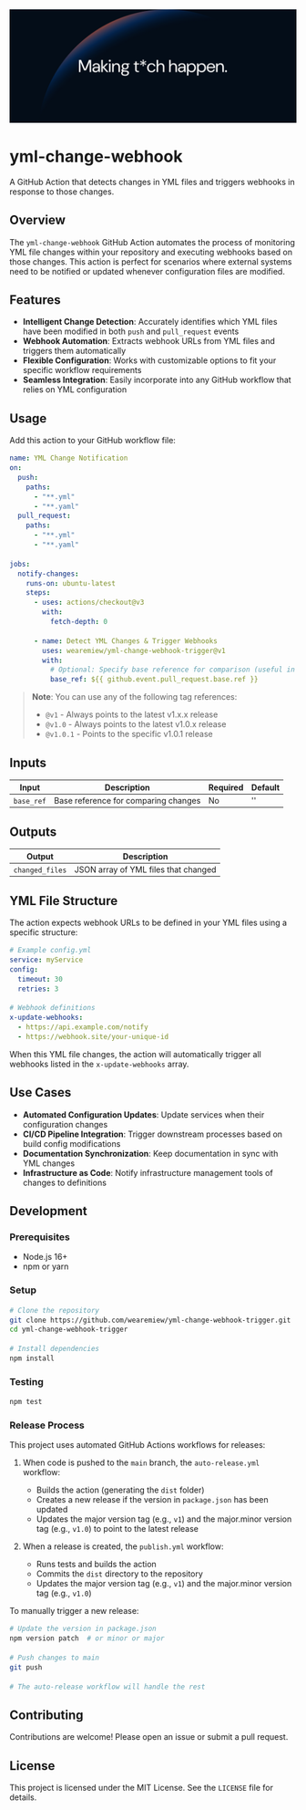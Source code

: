 <img class="logo" src="https://github.com/wearemiew/.github/raw/main/static/miew-banner.png" alt="Miew Banner"/>

# yml-change-webhook

A GitHub Action that detects changes in YML files and triggers webhooks in response to those changes.

## Overview

The `yml-change-webhook` GitHub Action automates the process of monitoring YML file changes within your repository and executing webhooks based on those changes. This action is perfect for scenarios where external systems need to be notified or updated whenever configuration files are modified.

## Features

- **Intelligent Change Detection**: Accurately identifies which YML files have been modified in both `push` and `pull_request` events
- **Webhook Automation**: Extracts webhook URLs from YML files and triggers them automatically
- **Flexible Configuration**: Works with customizable options to fit your specific workflow requirements
- **Seamless Integration**: Easily incorporate into any GitHub workflow that relies on YML configuration

## Usage

Add this action to your GitHub workflow file:

```yaml
name: YML Change Notification
on:
  push:
    paths:
      - "**.yml"
      - "**.yaml"
  pull_request:
    paths:
      - "**.yml"
      - "**.yaml"

jobs:
  notify-changes:
    runs-on: ubuntu-latest
    steps:
      - uses: actions/checkout@v3
        with:
          fetch-depth: 0

      - name: Detect YML Changes & Trigger Webhooks
        uses: wearemiew/yml-change-webhook-trigger@v1
        with:
          # Optional: Specify base reference for comparison (useful in PR scenarios)
          base_ref: ${{ github.event.pull_request.base.ref }}
```

> **Note**: You can use any of the following tag references:
> - `@v1` - Always points to the latest v1.x.x release
> - `@v1.0` - Always points to the latest v1.0.x release
> - `@v1.0.1` - Points to the specific v1.0.1 release

## Inputs

| Input      | Description                          | Required | Default |
| ---------- | ------------------------------------ | -------- | ------- |
| `base_ref` | Base reference for comparing changes | No       | ''      |

## Outputs

| Output          | Description                          |
| --------------- | ------------------------------------ |
| `changed_files` | JSON array of YML files that changed |

## YML File Structure

The action expects webhook URLs to be defined in your YML files using a specific structure:

```yaml
# Example config.yml
service: myService
config:
  timeout: 30
  retries: 3

# Webhook definitions
x-update-webhooks:
  - https://api.example.com/notify
  - https://webhook.site/your-unique-id
```

When this YML file changes, the action will automatically trigger all webhooks listed in the `x-update-webhooks` array.

## Use Cases

- **Automated Configuration Updates**: Update services when their configuration changes
- **CI/CD Pipeline Integration**: Trigger downstream processes based on build config modifications
- **Documentation Synchronization**: Keep documentation in sync with YML changes
- **Infrastructure as Code**: Notify infrastructure management tools of changes to definitions

## Development

### Prerequisites

- Node.js 16+
- npm or yarn

### Setup

```bash
# Clone the repository
git clone https://github.com/wearemiew/yml-change-webhook-trigger.git
cd yml-change-webhook-trigger

# Install dependencies
npm install
```

### Testing

```bash
npm test
```

### Release Process

This project uses automated GitHub Actions workflows for releases:

1. When code is pushed to the `main` branch, the `auto-release.yml` workflow:
   - Builds the action (generating the `dist` folder)
   - Creates a new release if the version in `package.json` has been updated
   - Updates the major version tag (e.g., `v1`) and the major.minor version tag (e.g., `v1.0`) to point to the latest release

2. When a release is created, the `publish.yml` workflow:
   - Runs tests and builds the action
   - Commits the `dist` directory to the repository
   - Updates the major version tag (e.g., `v1`) and the major.minor version tag (e.g., `v1.0`)

To manually trigger a new release:

```bash
# Update the version in package.json
npm version patch  # or minor or major

# Push changes to main
git push

# The auto-release workflow will handle the rest
```

## Contributing

Contributions are welcome! Please open an issue or submit a pull request.

## License

This project is licensed under the MIT License. See the `LICENSE` file for details.
